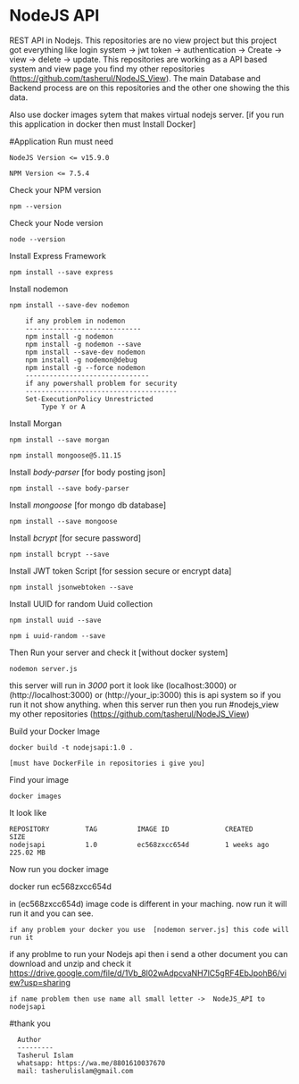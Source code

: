 # NodeJS API
REST API in Nodejs. This repositories are no view project but this project got everything like login system -> jwt token -> authentication -> Create -> view -> delete -> update.
This repositories are working as a API based system and view page you find my other repositories (https://github.com/tasherul/NodeJS_View). The main Database and Backend process
are on this repositories and the other one showing the this data.

Also use docker images sytem that makes virtual nodejs server. [if you run this application in docker then must Install Docker]

#Application Run must need

    NodeJS Version <= v15.9.0

    NPM Version <= 7.5.4

Check your NPM version

    npm --version

Check your Node version

    node --version

Install Express Framework 

    npm install --save express
    
Install nodemon

    npm install --save-dev nodemon

		if any problem in nodemon
		-----------------------------
		npm install -g nodemon 
		npm install -g nodemon --save 
		npm install --save-dev nodemon 
		npm install -g nodemon@debug 
		npm install -g --force nodemon
		-------------------------------
		if any powershall problem for security 
		--------------------------------------
		Set-ExecutionPolicy Unrestricted
            Type Y or A   
    
Install Morgan

    npm install --save morgan
    
    npm install mongoose@5.11.15 
    
Install *body-parser*  [for body posting json]

    npm install --save body-parser 
    
Install *mongoose* [for mongo db database]

    npm install --save mongoose 
    
Install *bcrypt* [for secure password]

    npm install bcrypt --save
    
Install JWT token Script [for session secure or encrypt data]    

    npm install jsonwebtoken --save

Install UUID for random Uuid collection 

    npm install uuid --save
    
    npm i uuid-random --save
    
Then Run your server and check it [without docker system]
    
    nodemon server.js

this server will run in *3000* port it look like (localhost:3000) or (http://localhost:3000) or (http://your_ip:3000)
this is api system so if you run it not show anything. when this server run then you run #nodejs_view my other repositories 
(https://github.com/tasherul/NodeJS_View)

Build your Docker Image

    docker build -t nodejsapi:1.0 .
    
    [must have DockerFile in repositories i give you]
 
Find your image
  
    docker images
    
It look like
 
    REPOSITORY         TAG          IMAGE ID              CREATED         SIZE
    nodejsapi          1.0          ec568zxcc654d         1 weeks ago     225.02 MB
    
Now run you docker image

  docker run ec568zxcc654d
  
in (ec568zxcc654d) image code is different in your maching. now run it will run it and you can see.

    if any problem your docker you use  [nodemon server.js] this code will run it 
    
if any problme to run your Nodejs api then i send a other document you can download and unzip and check it
https://drive.google.com/file/d/1Vb_8l02wAdpcvaNH7lC5gRF4EbJpohB6/view?usp=sharing

	if name problem then use name all small letter ->  NodeJS_API to nodejsapi

#thank you 

      Author 
      ---------
      Tasherul Islam
      whatsapp: https://wa.me/8801610037670
      mail: tasherulislam@gmail.com
